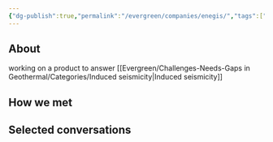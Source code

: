 ```yaml
---
{"dg-publish":true,"permalink":"/evergreen/companies/enegis/","tags":["company"]}
---
```


## About
working on a product to answer [[Evergreen/Challenges-Needs-Gaps in Geothermal/Categories/Induced seismicity\|Induced seismicity]]

## How we met


## Selected conversations
